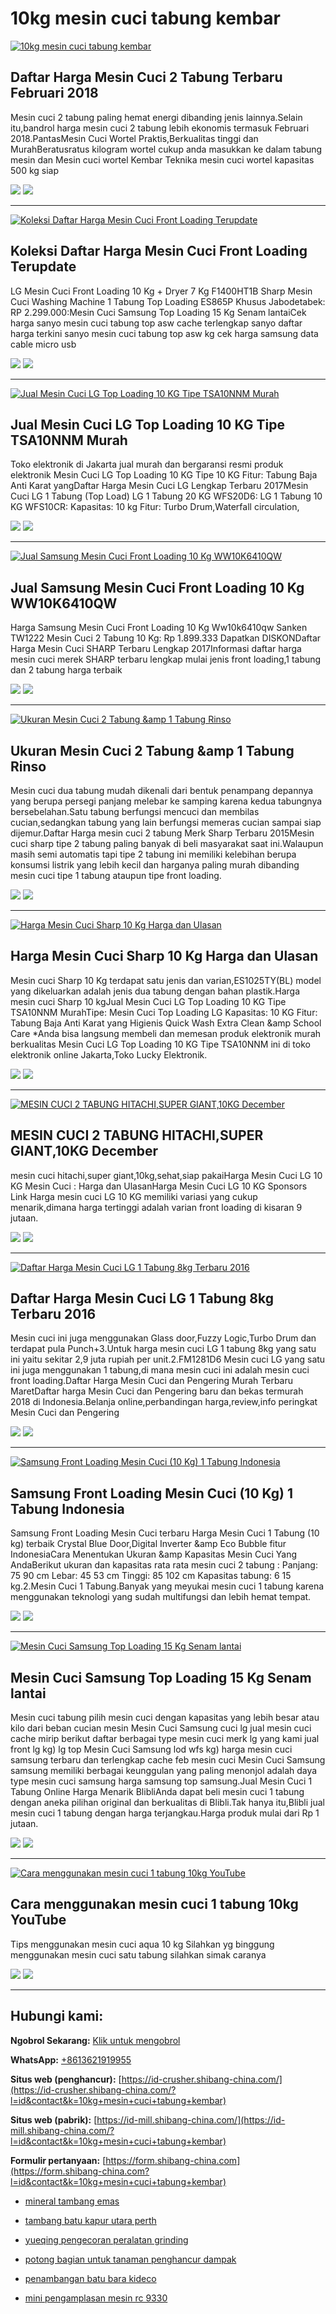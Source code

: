 # 10kg mesin cuci tabung kembar

<a href="https://swt.shibang-china.com/?l=id&img&k=10kg+mesin+cuci+tabung+kembar" target="_blank">![10kg mesin cuci tabung kembar](http://static.shibang-china.com/all-800x300/1443.jpg)</a>

## Daftar Harga Mesin Cuci 2 Tabung Terbaru Februari 2018
Mesin cuci 2 tabung paling hemat energi dibanding jenis lainnya.Selain itu,bandrol harga mesin cuci 2 tabung lebih ekonomis termasuk Februari 2018.PantasMesin Cuci Wortel Praktis,Berkualitas tinggi dan MurahBeratusratus kilogram wortel cukup anda masukkan ke dalam tabung mesin dan Mesin cuci wortel Kembar Teknika mesin cuci wortel kapasitas 500 kg siap


<a href="https://whatsapp.shibangsoft.com/WhatsApp.php" target="_blank" title="WhatsApp">![](http://static.shibang-china.com/icon/whatsapp.png)</a> <a href="https://swt.shibang-china.com/?l=id&icon&k=10kg+mesin+cuci+tabung+kembar" target="_blank">![](http://static.shibang-china.com/icon/chat-id.png)</a>

---

<a href="https://swt.shibang-china.com/?l=id&img&k=10kg+mesin+cuci+tabung+kembar" target="_blank">![Koleksi Daftar Harga Mesin Cuci Front Loading Terupdate](http://static.shibang-china.com/all-800x300/318.jpg)</a>

## Koleksi Daftar Harga Mesin Cuci Front Loading Terupdate
LG Mesin Cuci Front Loading 10 Kg + Dryer 7 Kg F1400HT1B Sharp Mesin Cuci Washing Machine 1 Tabung Top Loading ES865P Khusus Jabodetabek: RP 2.299.000:Mesin Cuci Samsung Top Loading 15 Kg Senam lantaiCek harga sanyo mesin cuci tabung top asw cache terlengkap sanyo daftar harga terkini sanyo mesin cuci tabung top asw kg cek harga samsung data cable micro usb


<a href="https://whatsapp.shibangsoft.com/WhatsApp.php" target="_blank" title="WhatsApp">![](http://static.shibang-china.com/icon/whatsapp.png)</a> <a href="https://swt.shibang-china.com/?l=id&icon&k=10kg+mesin+cuci+tabung+kembar" target="_blank">![](http://static.shibang-china.com/icon/chat-id.png)</a>

---

<a href="https://swt.shibang-china.com/?l=id&img&k=10kg+mesin+cuci+tabung+kembar" target="_blank">![Jual Mesin Cuci LG Top Loading 10 KG Tipe TSA10NNM Murah](http://static.shibang-china.com/all-800x300/79.jpg)</a>

## Jual Mesin Cuci LG Top Loading 10 KG Tipe TSA10NNM Murah
Toko elektronik di Jakarta jual murah dan bergaransi resmi produk elektronik Mesin Cuci LG Top Loading 10 KG Tipe 10 KG Fitur: Tabung Baja Anti Karat yangDaftar Harga Mesin Cuci LG Lengkap Terbaru 2017Mesin Cuci LG 1 Tabung (Top Load) LG 1 Tabung 20 KG WFS20D6: LG 1 Tabung 10 KG WFS10CR: Kapasitas: 10 kg Fitur: Turbo Drum,Waterfall circulation,


<a href="https://whatsapp.shibangsoft.com/WhatsApp.php" target="_blank" title="WhatsApp">![](http://static.shibang-china.com/icon/whatsapp.png)</a> <a href="https://swt.shibang-china.com/?l=id&icon&k=10kg+mesin+cuci+tabung+kembar" target="_blank">![](http://static.shibang-china.com/icon/chat-id.png)</a>

---

<a href="https://swt.shibang-china.com/?l=id&img&k=10kg+mesin+cuci+tabung+kembar" target="_blank">![Jual Samsung Mesin Cuci Front Loading 10 Kg WW10K6410QW](http://static.shibang-china.com/all-800x300/59.jpg)</a>

## Jual Samsung Mesin Cuci Front Loading 10 Kg WW10K6410QW
Harga Samsung Mesin Cuci Front Loading 10 Kg Ww10k6410qw Sanken TW1222 Mesin Cuci 2 Tabung 10 Kg: Rp 1.899.333 Dapatkan DISKONDaftar Harga Mesin Cuci SHARP Terbaru Lengkap 2017Informasi daftar harga mesin cuci merek SHARP terbaru lengkap mulai jenis front loading,1 tabung dan 2 tabung harga terbaik


<a href="https://whatsapp.shibangsoft.com/WhatsApp.php" target="_blank" title="WhatsApp">![](http://static.shibang-china.com/icon/whatsapp.png)</a> <a href="https://swt.shibang-china.com/?l=id&icon&k=10kg+mesin+cuci+tabung+kembar" target="_blank">![](http://static.shibang-china.com/icon/chat-id.png)</a>

---

<a href="https://swt.shibang-china.com/?l=id&img&k=10kg+mesin+cuci+tabung+kembar" target="_blank">![Ukuran Mesin Cuci 2 Tabung &amp 1 Tabung Rinso](http://static.shibang-china.com/all-800x300/39.jpg)</a>

## Ukuran Mesin Cuci 2 Tabung &amp 1 Tabung Rinso
Mesin cuci dua tabung mudah dikenali dari bentuk penampang depannya yang berupa persegi panjang melebar ke samping karena kedua tabungnya bersebelahan.Satu tabung berfungsi mencuci dan membilas cucian,sedangkan tabung yang lain berfungsi memeras cucian sampai siap dijemur.Daftar Harga mesin cuci 2 tabung Merk Sharp Terbaru 2015Mesin cuci sharp tipe 2 tabung paling banyak di beli masyarakat saat ini.Walaupun masih semi automatis tapi tipe 2 tabung ini memiliki kelebihan berupa konsumsi listrik yang lebih kecil dan harganya paling murah dibanding mesin cuci tipe 1 tabung ataupun tipe front loading.


<a href="https://whatsapp.shibangsoft.com/WhatsApp.php" target="_blank" title="WhatsApp">![](http://static.shibang-china.com/icon/whatsapp.png)</a> <a href="https://swt.shibang-china.com/?l=id&icon&k=10kg+mesin+cuci+tabung+kembar" target="_blank">![](http://static.shibang-china.com/icon/chat-id.png)</a>

---

<a href="https://swt.shibang-china.com/?l=id&img&k=10kg+mesin+cuci+tabung+kembar" target="_blank">![Harga Mesin Cuci Sharp 10 Kg Harga dan Ulasan](http://static.shibang-china.com/all-800x300/1529.jpg)</a>

## Harga Mesin Cuci Sharp 10 Kg Harga dan Ulasan
Mesin cuci Sharp 10 Kg terdapat satu jenis dan varian,ES1025TY(BL) model yang dikeluarkan adalah jenis dua tabung dengan bahan plastik.Harga mesin cuci Sharp 10 kgJual Mesin Cuci LG Top Loading 10 KG Tipe TSA10NNM MurahTipe: Mesin Cuci Top Loading LG Kapasitas: 10 KG Fitur: Tabung Baja Anti Karat yang Higienis Quick Wash Extra Clean &amp School Care *Anda bisa langsung membeli dan memesan produk elektronik murah berkualitas Mesin Cuci LG Top Loading 10 KG Tipe TSA10NNM ini di toko elektronik online Jakarta,Toko Lucky Elektronik.


<a href="https://whatsapp.shibangsoft.com/WhatsApp.php" target="_blank" title="WhatsApp">![](http://static.shibang-china.com/icon/whatsapp.png)</a> <a href="https://swt.shibang-china.com/?l=id&icon&k=10kg+mesin+cuci+tabung+kembar" target="_blank">![](http://static.shibang-china.com/icon/chat-id.png)</a>

---

<a href="https://swt.shibang-china.com/?l=id&img&k=10kg+mesin+cuci+tabung+kembar" target="_blank">![MESIN CUCI 2 TABUNG HITACHI,SUPER GIANT,10KG December](http://static.shibang-china.com/all-800x300/1248.jpg)</a>

## MESIN CUCI 2 TABUNG HITACHI,SUPER GIANT,10KG December
mesin cuci hitachi,super giant,10kg,sehat,siap pakaiHarga Mesin Cuci LG 10 KG Mesin Cuci : Harga dan UlasanHarga Mesin Cuci LG 10 KG Sponsors Link Harga mesin cuci LG 10 KG memiliki variasi yang cukup menarik,dimana harga tertinggi adalah varian front loading di kisaran 9 jutaan.


<a href="https://whatsapp.shibangsoft.com/WhatsApp.php" target="_blank" title="WhatsApp">![](http://static.shibang-china.com/icon/whatsapp.png)</a> <a href="https://swt.shibang-china.com/?l=id&icon&k=10kg+mesin+cuci+tabung+kembar" target="_blank">![](http://static.shibang-china.com/icon/chat-id.png)</a>

---

<a href="https://swt.shibang-china.com/?l=id&img&k=10kg+mesin+cuci+tabung+kembar" target="_blank">![Daftar Harga Mesin Cuci LG 1 Tabung 8kg Terbaru 2016](http://static.shibang-china.com/all-800x300/428.jpg)</a>

## Daftar Harga Mesin Cuci LG 1 Tabung 8kg Terbaru 2016
Mesin cuci ini juga menggunakan Glass door,Fuzzy Logic,Turbo Drum dan terdapat pula Punch+3.Untuk harga mesin cuci LG 1 tabung 8kg yang satu ini yaitu sekitar 2,9 juta rupiah per unit.2.FM1281D6 Mesin cuci LG yang satu ini juga menggunakan 1 tabung,di mana mesin cuci ini adalah mesin cuci front loading.Daftar Harga Mesin Cuci dan Pengering Murah Terbaru MaretDaftar harga Mesin Cuci dan Pengering baru dan bekas termurah 2018 di Indonesia.Belanja online,perbandingan harga,review,info peringkat Mesin Cuci dan Pengering


<a href="https://whatsapp.shibangsoft.com/WhatsApp.php" target="_blank" title="WhatsApp">![](http://static.shibang-china.com/icon/whatsapp.png)</a> <a href="https://swt.shibang-china.com/?l=id&icon&k=10kg+mesin+cuci+tabung+kembar" target="_blank">![](http://static.shibang-china.com/icon/chat-id.png)</a>

---

<a href="https://swt.shibang-china.com/?l=id&img&k=10kg+mesin+cuci+tabung+kembar" target="_blank">![Samsung Front Loading Mesin Cuci (10 Kg) 1 Tabung Indonesia](http://static.shibang-china.com/all-800x300/942.jpg)</a>

## Samsung Front Loading Mesin Cuci (10 Kg) 1 Tabung Indonesia
Samsung Front Loading Mesin Cuci terbaru Harga Mesin Cuci 1 Tabung (10 kg) terbaik Crystal Blue Door,Digital Inverter &amp Eco Bubble fitur IndonesiaCara Menentukan Ukuran &amp Kapasitas Mesin Cuci Yang AndaBerikut ukuran dan kapasitas rata rata mesin cuci 2 tabung : Panjang: 75 90 cm Lebar: 45 53 cm Tinggi: 85 102 cm Kapasitas tabung: 6 15 kg.2.Mesin Cuci 1 Tabung.Banyak yang meyukai mesin cuci 1 tabung karena menggunakan teknologi yang sudah multifungsi dan lebih hemat tempat.


<a href="https://whatsapp.shibangsoft.com/WhatsApp.php" target="_blank" title="WhatsApp">![](http://static.shibang-china.com/icon/whatsapp.png)</a> <a href="https://swt.shibang-china.com/?l=id&icon&k=10kg+mesin+cuci+tabung+kembar" target="_blank">![](http://static.shibang-china.com/icon/chat-id.png)</a>

---

<a href="https://swt.shibang-china.com/?l=id&img&k=10kg+mesin+cuci+tabung+kembar" target="_blank">![Mesin Cuci Samsung Top Loading 15 Kg Senam lantai](http://static.shibang-china.com/all-800x300/1302.jpg)</a>

## Mesin Cuci Samsung Top Loading 15 Kg Senam lantai
Mesin cuci tabung pilih mesin cuci dengan kapasitas yang lebih besar atau kilo dari beban cucian mesin Mesin Cuci Samsung cuci lg jual mesin cuci cache mirip berikut daftar berbagai type mesin cuci merk lg yang kami jual front lg kg) lg top Mesin Cuci Samsung lod wfs kg) harga mesin cuci samsung terbaru dan terlengkap cache feb mesin cuci Mesin Cuci Samsung samsung memiliki berbagai keunggulan yang paling menonjol adalah daya type mesin cuci samsung harga samsung top samsung.Jual Mesin Cuci 1 Tabung Online Harga Menarik BlibliAnda dapat beli mesin cuci 1 tabung dengan aneka pilihan original dan berkualitas di Blibli.Tak hanya itu,Blibli jual mesin cuci 1 tabung dengan harga terjangkau.Harga produk mulai dari Rp 1 jutaan.


<a href="https://whatsapp.shibangsoft.com/WhatsApp.php" target="_blank" title="WhatsApp">![](http://static.shibang-china.com/icon/whatsapp.png)</a> <a href="https://swt.shibang-china.com/?l=id&icon&k=10kg+mesin+cuci+tabung+kembar" target="_blank">![](http://static.shibang-china.com/icon/chat-id.png)</a>

---

<a href="https://swt.shibang-china.com/?l=id&img&k=10kg+mesin+cuci+tabung+kembar" target="_blank">![Cara menggunakan mesin cuci 1 tabung 10kg YouTube](http://static.shibang-china.com/all-800x300/1245.jpg)</a>

## Cara menggunakan mesin cuci 1 tabung 10kg YouTube
Tips menggunakan mesin cuci aqua 10 kg Silahkan yg binggung menggunakan mesin cuci satu tabung silahkan simak caranya

<a href="https://whatsapp.shibangsoft.com/WhatsApp.php" target="_blank" title="WhatsApp">![](http://static.shibang-china.com/icon/whatsapp.png)</a> <a href="https://swt.shibang-china.com/?l=id&icon&k=10kg+mesin+cuci+tabung+kembar" target="_blank">![](http://static.shibang-china.com/icon/chat-id.png)</a>

---
## Hubungi kami:

**Ngobrol Sekarang:** [Klik untuk mengobrol](https://swt.shibang-china.com?l=id&contact&k=10kg+mesin+cuci+tabung+kembar)

**WhatsApp:**  [+8613621919955](https://whatsapp.shibangsoft.com/WhatsApp.php)

**Situs web (penghancur):** [https://id-crusher.shibang-china.com/](https://id-crusher.shibang-china.com/?l=id&contact&k=10kg+mesin+cuci+tabung+kembar)

**Situs web (pabrik):** [https://id-mill.shibang-china.com/](https://id-mill.shibang-china.com/?l=id&contact&k=10kg+mesin+cuci+tabung+kembar)

**Formulir pertanyaan:** [https://form.shibang-china.com](https://form.shibang-china.com?l=id&contact&k=10kg+mesin+cuci+tabung+kembar)

* [mineral tambang emas](../28/mineral%20tambang%20emas.md)

* [tambang batu kapur utara perth](../25/tambang%20batu%20kapur%20utara%20perth.md)

* [yueqing pengecoran peralatan grinding](../21/yueqing%20pengecoran%20peralatan%20grinding.md)

* [potong bagian untuk tanaman penghancur dampak](../19/potong%20bagian%20untuk%20tanaman%20penghancur%20dampak.md)

* [penambangan batu bara kideco](../19/penambangan%20batu%20bara%20kideco.md)

* [mini pengamplasan mesin rc 9330](../27/mini%20pengamplasan%20mesin%20rc%209330.md)